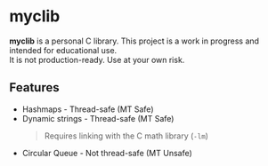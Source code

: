 # myclib

**myclib** is a personal C library. This project is a work in progress and intended for educational use.  
It is not production-ready. Use at your own risk.

## Features

- Hashmaps - Thread-safe (MT Safe)
- Dynamic strings - Thread-safe (MT Safe)
  > Requires linking with the C math library (`-lm`)
- Circular Queue - Not thread-safe (MT Unsafe)
